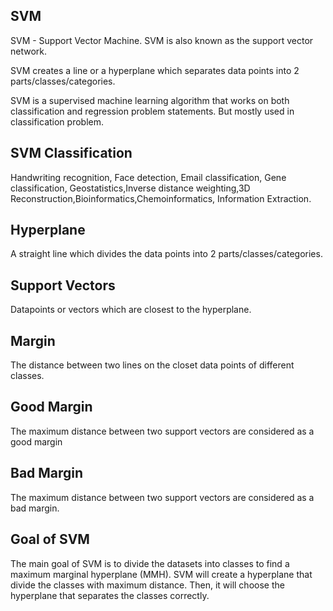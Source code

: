 ## SVM
SVM - Support Vector Machine.
SVM is also known as the support vector network.

SVM  creates a line or a hyperplane which separates  data points into 2 parts/classes/categories.

SVM is a supervised machine learning algorithm that works on both classification and regression problem statements. But mostly used in classification problem.

## SVM Classification
Handwriting recognition, Face detection, Email classification, Gene classification,
Geostatistics,Inverse distance weighting,3D Reconstruction,Bioinformatics,Chemoinformatics,
Information Extraction.


## Hyperplane
A straight  line which divides the data points into 2 parts/classes/categories.

## Support Vectors 
Datapoints or vectors which  are closest to the hyperplane.

## Margin 
The distance between two lines on the closet data points of different classes. 

## Good Margin 
The maximum distance between two support vectors are considered as a good margin 

## Bad Margin 
The maximum distance between two support vectors are considered as a bad margin.


## Goal of SVM

The main goal of SVM is to divide the datasets into classes to find a maximum marginal hyperplane (MMH).
SVM will create a hyperplane that divide the classes with maximum distance. Then, it will choose the hyperplane that separates the classes correctly.
